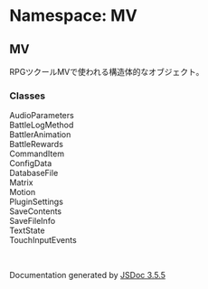 # Namespace: MV

## MV

RPGツクールMVで使われる構造体的なオブジェクト。
<dl>
</dl>

### Classes

<dl>
                    <dt><a>AudioParameters</a></dt>
                    <dd></dd>
                    <dt><a>BattleLogMethod</a></dt>
                    <dd></dd>
                    <dt><a>BattlerAnimation</a></dt>
                    <dd></dd>
                    <dt><a>BattleRewards</a></dt>
                    <dd></dd>
                    <dt><a>CommandItem</a></dt>
                    <dd></dd>
                    <dt><a>ConfigData</a></dt>
                    <dd></dd>
                    <dt><a>DatabaseFile</a></dt>
                    <dd></dd>
                    <dt><a>Matrix</a></dt>
                    <dd></dd>
                    <dt><a>Motion</a></dt>
                    <dd></dd>
                    <dt><a>PluginSettings</a></dt>
                    <dd></dd>
                    <dt><a>SaveContents</a></dt>
                    <dd></dd>
                    <dt><a>SaveFileInfo</a></dt>
                    <dd></dd>
                    <dt><a>TextState</a></dt>
                    <dd></dd>
                    <dt><a>TouchInputEvents</a></dt>
                    <dd></dd>
                </dl>
 <br>

  Documentation generated by [JSDoc 3.5.5](https://github.com/jsdoc3/jsdoc)
